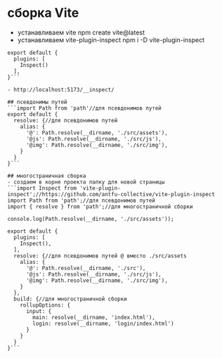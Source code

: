 # сборка Vite
- устанавливаем vite npm create vite@latest
- устанавливаем vite-plugin-inspect npm i -D vite-plugin-inspect
```import Inspect from 'vite-plugin-inspect'
export default {
  plugins: [
    Inspect()
  ],
}```

- http://localhost:5173/__inspect/

## псевдонимы путей
```import Path from 'path'//для псевдонимов путей
export default {
  resolve: {//для псевдонимов путей
    alias: {
      '@': Path.resolve(__dirname, './src/assets'),
      '@js': Path.resolve(__dirname, './src/js'),
      '@img': Path.resolve(__dirname, './src/img'),
    }
  }
}```

## многостраничная сборка
- создаем в корне проекта папку для новой страницы
```import Inspect from 'vite-plugin-inspect';//https://github.com/antfu-collective/vite-plugin-inspect
import Path from 'path';//для псевдонимов путей
import { resolve } from 'path';//для многостраничной сборки

console.log(Path.resolve(__dirname, './src/assets'));

export default {
  plugins: [
    Inspect(),
  ],
  resolve: {//для псевдонимов путей @ вместо ./src/assets
    alias: {
      '@': Path.resolve(__dirname, './src'),
      '@js': Path.resolve(__dirname, './src/js'),
      '@img': Path.resolve(__dirname, './src/img'),
    }
  },
  build: {//для многостраничной сборки
    rollupOptions: {
      input: {
        main: resolve(__dirname, 'index.html'),
        login: resolve(__dirname, 'login/index.html')
      }
    }
  }
}```